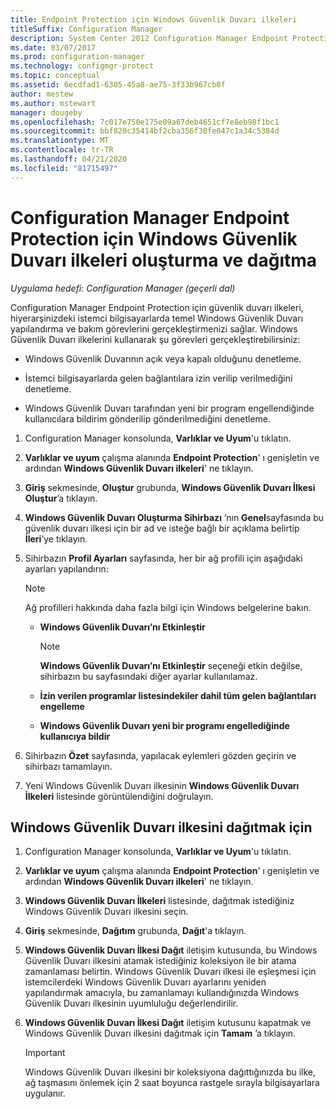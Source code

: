 ```yaml
---
title: Endpoint Protection için Windows Güvenlik Duvarı ilkeleri
titleSuffix: Configuration Manager
description: System Center 2012 Configuration Manager Endpoint Protection için güvenlik duvarı ilkeleri oluşturma ve dağıtma hakkında bilgi edinin.
ms.date: 03/07/2017
ms.prod: configuration-manager
ms.technology: configmgr-protect
ms.topic: conceptual
ms.assetid: 6ecdfad1-6305-45a8-ae75-3f33b967cb8f
author: mestew
ms.author: mstewart
manager: dougeby
ms.openlocfilehash: 7c017e750e175e09a67deb4651cf7e8eb98f1bc1
ms.sourcegitcommit: bbf820c35414bf2cba356f30fe047c1a34c5384d
ms.translationtype: MT
ms.contentlocale: tr-TR
ms.lasthandoff: 04/21/2020
ms.locfileid: "81715497"
---
```

# <a name="create-and-deploy-windows-firewall-policies-for-endpoint-protection-in-configuration-manager"></a>Configuration Manager Endpoint Protection için Windows Güvenlik Duvarı ilkeleri oluşturma ve dağıtma

*Uygulama hedefi: Configuration Manager (geçerli dal)*

Configuration Manager Endpoint Protection için güvenlik duvarı ilkeleri, hiyerarşinizdeki istemci bilgisayarlarda temel Windows Güvenlik Duvarı yapılandırma ve bakım görevlerini gerçekleştirmenizi sağlar. Windows Güvenlik Duvarı ilkelerini kullanarak şu görevleri gerçekleştirebilirsiniz:  

-   Windows Güvenlik Duvarının açık veya kapalı olduğunu denetleme.  

-   İstemci bilgisayarlarda gelen bağlantılara izin verilip verilmediğini denetleme.  

-   Windows Güvenlik Duvarı tarafından yeni bir program engellendiğinde kullanıcılara bildirim gönderilip gönderilmediğini denetleme.  

1.  Configuration Manager konsolunda, **Varlıklar ve Uyum**'u tıklatın.  

2.  **Varlıklar ve uyum** çalışma alanında **Endpoint Protection**' ı genişletin ve ardından **Windows Güvenlik Duvarı ilkeleri**' ne tıklayın.  

3.  **Giriş** sekmesinde, **Oluştur** grubunda, **Windows Güvenlik Duvarı İlkesi Oluştur**’a tıklayın.  

4.  **Windows Güvenlik Duvarı Oluşturma Sihirbazı** ’nın **Genel**sayfasında bu güvenlik duvarı ilkesi için bir ad ve isteğe bağlı bir açıklama belirtip **İleri**’ye tıklayın.  

5.  Sihirbazın **Profil Ayarları** sayfasında, her bir ağ profili için aşağıdaki ayarları yapılandırın:  

    > [!NOTE]  
    >  Ağ profilleri hakkında daha fazla bilgi için Windows belgelerine bakın.  

    -   **Windows Güvenlik Duvarı’nı Etkinleştir**  

        > [!NOTE]  
        >  **Windows Güvenlik Duvarı’nı Etkinleştir** seçeneği etkin değilse, sihirbazın bu sayfasındaki diğer ayarlar kullanılamaz.  

    -   **İzin verilen programlar listesindekiler dahil tüm gelen bağlantıları engelleme**  

    -   **Windows Güvenlik Duvarı yeni bir programı engellediğinde kullanıcıya bildir**  

6.  Sihirbazın **Özet** sayfasında, yapılacak eylemleri gözden geçirin ve sihirbazı tamamlayın.  

7.  Yeni Windows Güvenlik Duvarı ilkesinin **Windows Güvenlik Duvarı İlkeleri** listesinde görüntülendiğini doğrulayın.  

##  <a name="to-deploy-a-windows-firewall-policy"></a><a name="BKMK_Assign"></a> Windows Güvenlik Duvarı ilkesini dağıtmak için  

1.  Configuration Manager konsolunda, **Varlıklar ve Uyum**'u tıklatın.  

2.  **Varlıklar ve uyum** çalışma alanında **Endpoint Protection**' ı genişletin ve ardından **Windows Güvenlik Duvarı ilkeleri**' ne tıklayın.  

3.  **Windows Güvenlik Duvarı İlkeleri** listesinde, dağıtmak istediğiniz Windows Güvenlik Duvarı ilkesini seçin.  

4.  **Giriş** sekmesinde, **Dağıtım** grubunda, **Dağıt**'a tıklayın.  

5.  **Windows Güvenlik Duvarı İlkesi Dağıt** iletişim kutusunda, bu Windows Güvenlik Duvarı ilkesini atamak istediğiniz koleksiyon ile bir atama zamanlaması belirtin. Windows Güvenlik Duvarı ilkesi ile eşleşmesi için istemcilerdeki Windows Güvenlik Duvarı ayarlarını yeniden yapılandırmak amacıyla, bu zamanlamayı kullandığınızda Windows Güvenlik Duvarı ilkesinin uyumluluğu değerlendirilir.  

6.  **Windows Güvenlik Duvarı İlkesi Dağıt** iletişim kutusunu kapatmak ve Windows Güvenlik Duvarı ilkesini dağıtmak için **Tamam** ’a tıklayın.  

    > [!IMPORTANT]  
    >  Windows Güvenlik Duvarı ilkesini bir koleksiyona dağıttığınızda bu ilke, ağ taşmasını önlemek için 2 saat boyunca rastgele sırayla bilgisayarlara uygulanır.
